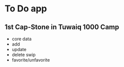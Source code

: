# To Do app 
## 1st Cap-Stone in Tuwaiq 1000 Camp
- core data
- add
- update
- delete swip
- favorite/unfavorite

